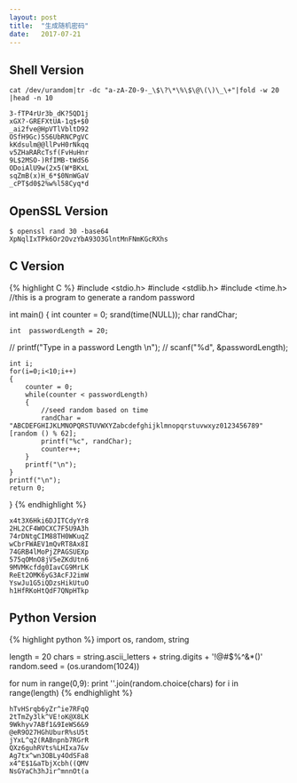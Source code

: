 ```yaml
---
layout: post
title:  "生成随机密码"
date:   2017-07-21
---
```


## Shell Version

```shell
cat /dev/urandom|tr -dc "a-zA-Z0-9-_\$\?\*\%\$\@\(\)\_\+"|fold -w 20 |head -n 10
```

```
3-fTP4rUr3b_dK?5QD1j
xGX?-GREFXtUA-1q$+$0
_ai2fve@HpVTlVbltD92
OSfH9Gc)5S6UbRNCPgVC
kKdsulm@@llPvH0rNkqq
v5ZHaRARcTsf(FvHuHnr
9L$2MSO-)RfIMB-tWdS6
ODoiAlU9w(2x5(W*BKxL
sqZmB(x)H_6*$0NnWGaV
_cPT$d0$2%w%l58Cyq*d
```

## OpenSSL Version

```
$ openssl rand 30 -base64 
XpNqlIxTPk6Or2OvzYbA93O3GlntMnFNmKGcRXhs
```


## C Version


<!---
{% highlight C linenos %}
{% endhighlight %}
-->




{% highlight C %}
#include <stdio.h>
#include <stdlib.h>
#include <time.h>  
//this is a program to generate a random password

int main()
{
    int counter = 0;
    srand(time(NULL));
    char randChar;

    int  passwordLength = 20;

//    printf("Type in a password Length \n");
//    scanf("%d", &passwordLength);

    int i;
    for(i=0;i<10;i++)
    {
        counter = 0;
        while(counter < passwordLength)
        {
            //seed random based on time
            randChar = "ABCDEFGHIJKLMNOPQRSTUVWXYZabcdefghijklmnopqrstuvwxyz0123456789"[random () % 62];    
            printf("%c", randChar);
            counter++;
        }   
        printf("\n");
    }
    printf("\n");
    return 0;
}
{% endhighlight %}


```
x4t3X6Hki6DJITCdyYr8
2HL2CF4WOCXC7F5U9A3h
74rDNtgCIM88TH0WKuqZ
wCbrFWAEV1mQvRT8Ax8I
74GRB4lMoPjZPAGSUEXp
575qOMnO8jV5eZKdUtn6
9MVMKcfdg0IavCG9MrLK
ReEt2OMK6yG3AcFJ2imW
YswJu1G5iQDzsHikUtuO
h1HfRKoHtQdF7QNpHTkp
```


## Python Version

{% highlight python %}
import os, random, string

length = 20
chars = string.ascii_letters + string.digits + '!@#$%^&*()'
random.seed = (os.urandom(1024))

for num in range(0,9):
    print ''.join(random.choice(chars) for i in range(length)
{% endhighlight %}


```
hTvHSrqb6yZr^ie7RFqQ
2tTmZy3lk^VE!oK@X8LK
9Wkhyv7ABf1&9IeWS6&9
@eR9O27HGhUburR%sU5t
jYxL^q2(RABnpnb7RGrR
QXz6guhRVts%LHIxa7&v
Ag7tx^wn3OBLy4OdSFa8
x4^E$1&aTbjXcbh((QMV
NsGYaCh3hJir^mnnOt(a
```

